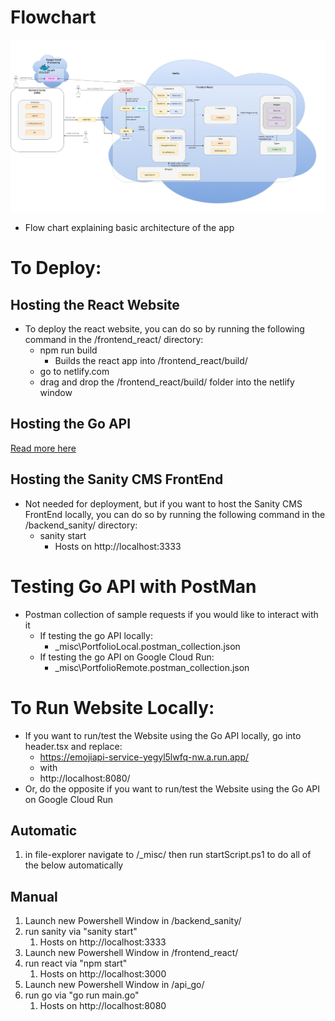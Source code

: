 # Flowchart

![Diagram](./_docs/img/architecture.png)

- Flow chart explaining basic architecture of the app

# To Deploy:

## Hosting the React Website

- To deploy the react website, you can do so by running the following command in the /frontend_react/ directory:
  - npm run build
    - Builds the react app into /frontend_react/build/
  - go to netlify.com
  - drag and drop the /frontend_react/build/ folder into the netlify window

## Hosting the Go API

<!-- Link to ./api_go/README.Docker.md -->
[Read more here](./api_go/README.Docker.md)

## Hosting the Sanity CMS FrontEnd

- Not needed for deployment, but if you want to host the Sanity CMS FrontEnd locally, you can do so by running the following command in the /backend_sanity/ directory:
  - sanity start
    - Hosts on http://localhost:3333

# Testing Go API with PostMan

- Postman collection of sample requests if you would like to interact with it
  - If testing the go API locally: 
    - _misc\PortfolioLocal.postman_collection.json
  - If testing the go API on Google Cloud Run:
    - _misc\PortfolioRemote.postman_collection.json


# To Run Website Locally:

- If you want to run/test the Website using the Go API locally, go into header.tsx and replace: 
  - https://emojiapi-service-yegyl5lwfq-nw.a.run.app/
  - with
  - http://localhost:8080/
- Or, do the opposite if you want to run/test the Website using the Go API on Google Cloud Run

## Automatic 

1. in file-explorer navigate to /_misc/ then run startScript.ps1 to do all of the below automatically
   
## Manual

1. Launch new Powershell Window in /backend_sanity/
2. run sanity via "sanity start"
   1. Hosts on http://localhost:3333
3. Launch new Powershell Window in /frontend_react/
4. run react via "npm start"
   1. Hosts on http://localhost:3000
5. Launch new Powershell Window in /api_go/
6. run go via "go run main.go"
   1. Hosts on http://localhost:8080
